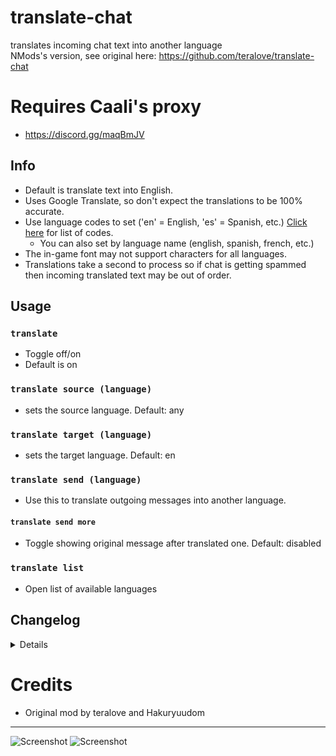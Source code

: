 # translate-chat
translates incoming chat text into another language<br />
NMods's version, see original here: https://github.com/teralove/translate-chat

# Requires Caali's proxy
- https://discord.gg/maqBmJV

## Info
- Default is translate text into English.
- Uses Google Translate, so don't expect the translations to be 100% accurate.
- Use language codes to set ('en' = English, 'es' = Spanish, etc.) [Click here](https://pastebin.com/raw/fe0ZQynE) for list of codes.
  - You can also set by language name (english, spanish, french, etc.)
- The in-game font may not support characters for all languages.
- Translations take a second to process so if chat is getting spammed then incoming translated text may be out of order.

## Usage
### `translate`
- Toggle off/on
- Default is on

### `translate source (language)`
- sets the source language. Default: any

### `translate target (language)`
- sets the target language. Default: en

### `translate send (language)`
- Use this to translate outgoing messages into another language.

#### `translate send more`
- Toggle showing original message after translated one. Default: disabled

### `translate list`
- Open list of available languages

## Changelog
<details>
    1.9 (by NMods)<br>
    - fixed multi sentence<br>
    - using node-fetch<br>
    1.8 (by NMods)<br>
    - removed useless dependencies<br>
    - using simple request now<br>
    - actually works<br>
    1.7 (by NMods)<br>
    - changed google translate api (old one didnt work anymore)<br>
    - disabled in global channels<br>
    - additional transliteration if google produces shit results<br>
    - added ~10 languages<br>
    - update S_CHAT and S_WHISPER to 3<br>
    1.6 (by NMods)<br>
    - added transliteration (you can now translate yourself to for example Japanese and it will show in chat)<br>
    - added ~40 languages<br>
    - code changes<br>
    - qol changes<br>
    - config changes<br>
    1.5 (by Haku)<br>
    - Added Send Mode<br>
    1.4 (by Haku)<br>
    - Autoupdate + new commands<br>
    1.3<br>
    - Renamed dependencies folder into node_modules<br>
    1.2<br>
    - Fix: Whispers and private chat not working.<br>
    1.1<br>
    - included missing dependencies<br>
    - removed trailing whitespaces which was causing unnecessary messages being received.<br>
    1.0<br>
    - initial release<br>

</details>

# Credits
- Original mod by teralove and Hakuryuudom

---

![Screenshot](https://i.imgur.com/0PoWcTD.png)
![Screenshot](https://i.imgur.com/Sxm8Uy8.png)